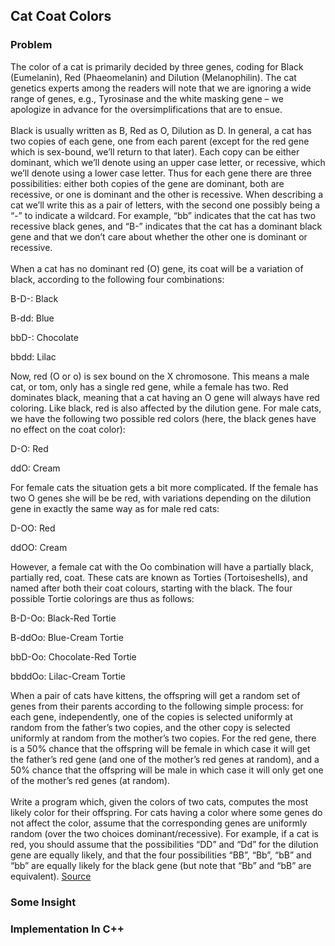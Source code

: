 ## Cat Coat Colors
### Problem
The color of a cat is primarily decided by three genes, coding for Black (Eumelanin), Red (Phaeomelanin) and Dilution (Melanophilin).
The cat genetics experts among the readers will note that we are ignoring a wide range of genes, e.g.,
Tyrosinase and the white masking gene – we apologize in advance for the oversimplifications that are to ensue. <br> <br>
Black is usually written as B, Red as O, Dilution as D. In general, a cat has two copies of each gene, one from each parent
(except for the red gene which is sex-bound, we’ll return to that later). Each copy can be either dominant, which we’ll denote using an upper case letter,
or recessive, which we’ll denote using a lower case letter. Thus for each gene there are three possibilities: either both copies of the gene are dominant, 
both are recessive, or one is dominant and the other is recessive. When describing a cat we’ll write this as a pair of letters, with the second one
possibly being a “-” to indicate a wildcard. For example, “bb” indicates that the cat has two recessive black genes, and “B-” indicates that the cat
has a dominant black gene and that we don’t care about whether the other one is dominant or recessive.  <br> <br>
When a cat has no dominant red (O) gene, its coat will be a variation of black, according to the following four combinations:

B-D-: Black

B-dd: Blue

bbD-: Chocolate

bbdd: Lilac

Now, red (O or o) is sex bound on the X chromosone. This means a male cat, or tom, only has a single red gene, while a female has two.
Red dominates black, meaning that a cat having an O gene will always have red coloring. Like black, red is also affected by the dilution gene.
For male cats, we have the following two possible red colors (here, the black genes have no effect on the coat color):

D-O: Red

ddO: Cream

For female cats the situation gets a bit more complicated. If the female has two O genes she will be be red, with variations depending 
on the dilution gene in exactly the same way as for male red cats:

D-OO: Red

ddOO: Cream

However, a female cat with the Oo combination will have a partially black, partially red, coat. These cats are known as Torties (Tortoiseshells), 
and named after both their coat colours, starting with the black. The four possible Tortie colorings are thus as follows:

B-D-Oo: Black-Red Tortie

B-ddOo: Blue-Cream Tortie

bbD-Oo: Chocolate-Red Tortie

bbddOo: Lilac-Cream Tortie

When a pair of cats have kittens, the offspring will get a random set of genes from their parents according to the following simple process: for each gene,
independently, one of the copies is selected uniformly at random from the father’s two copies, and the other copy is selected uniformly at random from the mother’s
two copies. For the red gene, there is a 50% chance that the offspring will be female in which case it will get the father’s red gene (and one of the mother’s red 
genes at random), and a 50% chance that the offspring will be male in which case it will only get one of the mother’s red genes (at random). <br> <br>
Write a program which, given the colors of two cats, computes the most likely color for their offspring. For cats having a color where some genes do not affect the color,
assume that the corresponding genes are uniformly random (over the two choices dominant/recessive). For example, if a cat is red, you should assume that the possibilities
“DD” and “Dd” for the dilution gene are equally likely, and that the four possibilities “BB”, “Bb”, “bB” and “bb” are equally likely for the black gene 
(but note that “Bb” and “bB” are equivalent).
[Source](https://open.kattis.com/problems/catcoat)
### Some Insight
### Implementation In C++
